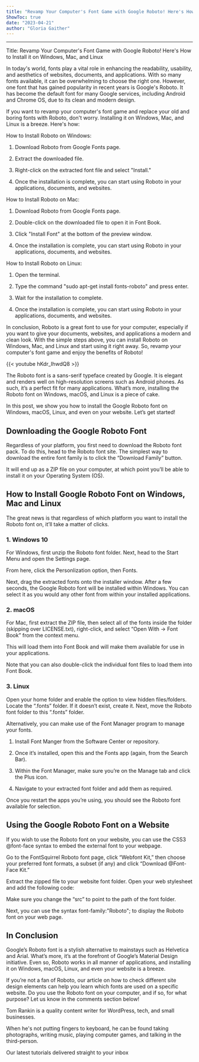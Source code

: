```yaml
---
title: "Revamp Your Computer's Font Game with Google Roboto! Here's How to Install it on Windows, Mac, and Linux"
ShowToc: true 
date: "2023-04-21"
author: "Gloria Gaither"
---
```

*****
Title: Revamp Your Computer's Font Game with Google Roboto! Here's How to Install it on Windows, Mac, and Linux

In today's world, fonts play a vital role in enhancing the readability, usability, and aesthetics of websites, documents, and applications. With so many fonts available, it can be overwhelming to choose the right one. However, one font that has gained popularity in recent years is Google's Roboto. It has become the default font for many Google services, including Android and Chrome OS, due to its clean and modern design.

If you want to revamp your computer's font game and replace your old and boring fonts with Roboto, don't worry. Installing it on Windows, Mac, and Linux is a breeze. Here's how:

How to Install Roboto on Windows:

1. Download Roboto from Google Fonts page.

2. Extract the downloaded file.

3. Right-click on the extracted font file and select "Install."

4. Once the installation is complete, you can start using Roboto in your applications, documents, and websites.

How to Install Roboto on Mac:

1. Download Roboto from Google Fonts page.

2. Double-click on the downloaded file to open it in Font Book.

3. Click "Install Font" at the bottom of the preview window.

4. Once the installation is complete, you can start using Roboto in your applications, documents, and websites.

How to Install Roboto on Linux:

1. Open the terminal.

2. Type the command "sudo apt-get install fonts-roboto" and press enter.

3. Wait for the installation to complete.

4. Once the installation is complete, you can start using Roboto in your applications, documents, and websites.

In conclusion, Roboto is a great font to use for your computer, especially if you want to give your documents, websites, and applications a modern and clean look. With the simple steps above, you can install Roboto on Windows, Mac, and Linux and start using it right away. So, revamp your computer's font game and enjoy the benefits of Roboto!

{{< youtube hKdr_IhwdQ8 >}} 



The Roboto font is a sans-serif typeface created by Google. It is elegant and renders well on high-resolution screens such as Android phones. As such, it’s a perfect fit for many applications. What’s more, installing the Roboto font on Windows, macOS, and Linux is a piece of cake.
 
In this post, we show you how to install the Google Roboto font on Windows, macOS, Linux, and even on your website. Let’s get started!
 
## Downloading the Google Roboto Font
 
Regardless of your platform, you first need to download the Roboto font pack. To do this, head to the Roboto font site. The simplest way to download the entire font family is to click the “Download Family” button.
 
It will end up as a ZIP file on your computer, at which point you’ll be able to install it on your Operating System (OS).
 
## How to Install Google Roboto Font on Windows, Mac and Linux
 
The great news is that regardless of which platform you want to install the Roboto font on, it’ll take a matter of clicks.
 
### 1. Windows 10
 
For Windows, first unzip the Roboto font folder. Next, head to the Start Menu and open the Settings page.
 
From here, click the Personlization option, then Fonts.
 
Next, drag the extracted fonts onto the installer window. After a few seconds, the Google Roboto font will be installed within Windows. You can select it as you would any other font from within your installed applications.
 
### 2. macOS
 
For Mac, first extract the ZIP file, then select all of the fonts inside the folder (skipping over LICENSE.txt), right-click, and select “Open With -> Font Book” from the context menu.
 
This will load them into Font Book and will make them available for use in your applications.
 
Note that you can also double-click the individual font files to load them into Font Book.
 
### 3. Linux
 
Open your home folder and enable the option to view hidden files/folders. Locate the “.fonts” folder. If it doesn’t exist, create it. Next, move the Roboto font folder to this “.fonts” folder.
 
Alternatively, you can make use of the Font Manager program to manage your fonts.
 
1. Install Font Manger from the Software Center or repository.
 
2. Once it’s installed, open this and the Fonts app (again, from the Search Bar).
 
3. Within the Font Manager, make sure you’re on the Manage tab and click the Plus icon.
 
4. Navigate to your extracted font folder and add them as required.
 
Once you restart the apps you’re using, you should see the Roboto font available for selection.
 
## Using the Google Roboto Font on a Website
 
If you wish to use the Roboto font on your website, you can use the CSS3 @font-face syntax to embed the external font to your webpage.
 
Go to the FontSquirrel Roboto font page, click “Webfont Kit,” then choose your preferred font formats, a subset (if any) and click “Download @Font-Face Kit.”
 
Extract the zipped file to your website font folder. Open your web stylesheet and add the following code:
 
Make sure you change the “src” to point to the path of the font folder.
 
Next, you can use the syntax font-family:"Roboto"; to display the Roboto font on your web page.
 
## In Conclusion
 
Google’s Roboto font is a stylish alternative to mainstays such as Helvetica and Arial. What’s more, it’s at the forefront of Google’s Material Design initiative. Even so, Roboto works in all manner of applications, and installing it on Windows, macOS, Linux, and even your website is a breeze.
 
If you’re not a fan of Roboto, our article on how to check different site design elements can help you learn which fonts are used on a specific website. Do you use the Roboto font on your computer, and if so, for what purpose? Let us know in the comments section below!
 
Tom Rankin is a quality content writer for WordPress, tech, and small businesses.



When he's not putting fingers to keyboard, he can be found taking photographs, writing music, playing computer games, and talking in the third-person.
 
Our latest tutorials delivered straight to your inbox




